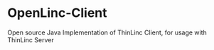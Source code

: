 # OpenLinc-Client
Open source Java Implementation of ThinLinc Client, for usage with ThinLinc Server
